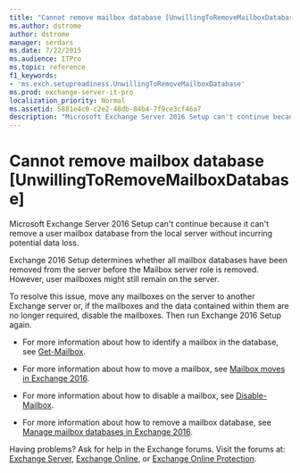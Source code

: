 ```yaml
---
title: "Cannot remove mailbox database [UnwillingToRemoveMailboxDatabase]"
ms.author: dstrome
author: dstrome
manager: serdars
ms.date: 7/22/2015
ms.audience: ITPro
ms.topic: reference
f1_keywords:
- 'ms.exch.setupreadiness.UnwillingToRemoveMailboxDatabase'
ms.prod: exchange-server-it-pro
localization_priority: Normal
ms.assetid: 5881e4c0-c2e2-48db-84b4-7f9ce3cf46a7
description: "Microsoft Exchange Server 2016 Setup can't continue because it can't remove a user mailbox database from the local server without incurring potential data loss."
---
```


# Cannot remove mailbox database [UnwillingToRemoveMailboxDatabase]

Microsoft Exchange Server 2016 Setup can't continue because it can't remove a user mailbox database from the local server without incurring potential data loss.
  
 Exchange 2016 Setup determines whether all mailbox databases have been removed from the server before the Mailbox server role is removed. However, user mailboxes might still remain on the server.
  
To resolve this issue, move any mailboxes on the server to another Exchange server or, if the mailboxes and the data contained within them are no longer required, disable the mailboxes. Then run Exchange 2016 Setup again.
  
- For more information about how to identify a mailbox in the database, see [Get-Mailbox](http://technet.microsoft.com/library/8a5a6eb9-4a75-47f9-ae3b-a3ba251cf9a8.aspx).
    
- For more information about how to move a mailbox, see [Mailbox moves in Exchange 2016](../../recipients/mailbox-moves.md).
    
- For more information about how to disable a mailbox, see [Disable-Mailbox](http://technet.microsoft.com/library/33be55a3-1880-437d-a631-c1cca1736421.aspx).
    
- For more information about how to remove a mailbox database, see [Manage mailbox databases in Exchange 2016](../../architecture/mailbox-servers/manage-databases.md).
    
Having problems? Ask for help in the Exchange forums. Visit the forums at: [Exchange Server](https://go.microsoft.com/fwlink/p/?linkId=60612), [Exchange Online](https://go.microsoft.com/fwlink/p/?linkId=267542), or [Exchange Online Protection](https://go.microsoft.com/fwlink/p/?linkId=285351).
